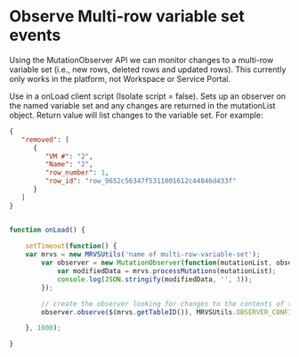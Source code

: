 # Observe Multi-row variable set events

Using the MutationObserver API we can monitor changes to a multi-row variable set (i.e., new rows, deleted rows and updated rows).
This currently only works in the platform, not Workspace or Service Portal.

Use in a onLoad client script (Isolate script = false).  Sets up an observer on the named variable set and any changes are returned in the mutationList object.
Return value will list changes to the variable set.  For example:

```json
{
   "removed": [
      {
         "VM #": "2",
         "Name": "2",
         "row_number": 1,
         "row_id": "row_9652c56347f5311001612c44846d433f"
      }
   ]
}
```


```javascript

function onLoad() {
	
    setTimeout(function() {
	var mrvs = new MRVSUtils('name of multi-row-variable-set');
        var observer = new MutationObserver(function(mutationList, observer) {
            var modifiedData = mrvs.processMutations(mutationList);
            console.log(JSON.stringify(modifiedData, '', 3));
        });

        // create the observer looking for changes to the contents of the MRVS
        observer.observe($(mrvs.getTableID()), MRVSUtils.OBSERVER_CONFIG);

    }, 1000);

}
```

